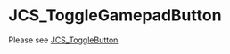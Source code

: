 # JCS_ToggleGamepadButton

Please see [JCS_ToggleButton](https://jcs090218.github.io/JCSUnity/ScriptReference/index.html?page=UI_sl_Button_sl_System_sl_JCS_ToggleButton)
